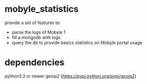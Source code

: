 mobyle_statistics
=================

provide a set of features to:

* parse the logs of Mobyle 1
* fill a mongodb with logs
* query the db to provide basics statistics on Mobyle portal usage

dependencies
============

python3.3 or newer
geoip2 (*https://pypi.python.org/pypi/geoip2*)

